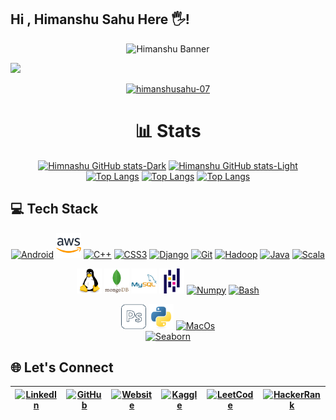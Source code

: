 ## Hi , Himanshu Sahu Here 🖐! 


<div align=center>

<img src="https://github.com/user-attachments/assets/b6dff4cc-f0bf-408e-9caf-ff6123c3c192" alt="Himanshu Banner" height=350 >

</div>

<div align="left"> 
  
  ![](https://komarev.com/ghpvc/?username=himanshusahu-07&color=blueviolet)
  
</div>
<p align="center">
  <a href="https://github-profile-trophy.vercel.app/?username=himanshusahu-07&theme=gruvbox">
    <img src="https://github-profile-trophy.vercel.app/?username=himanshusahu-07&no_bg=true" alt="himanshusahu-07" />
  </a>
</p>

<!--- Github Stats -->

<h1 align="center" > 📊 Stats</h1>

<div align="center">
  
[![Himnashu GitHub stats-Dark](https://github-readme-stats.vercel.app/api?username=himanshusahu-07&show_icons=true&theme=midnight-purple&bg_color=00000000&border_color=00000000#gh-dark-mode-only)](https://github.com/himanshusahu-07/github-readme-stats#gh-dark-mode-only)
[![Himanshu GitHub stats-Light](https://github-readme-stats.vercel.app/api?username=himanshusahu-07&show_icons=true&theme=catppuccin_latte&bg_color=00000000&border_color=00000000#gh-light-mode-only)](https://github.com/himanshusahu-07/github-readme-stats#gh-light-mode-only)
[![Top Langs](http://github-profile-summary-cards.vercel.app/api/cards/productive-time?username=himanshusahu-07&theme=transparent&utcOffset=5.30)](https://github.com/himanshusahu-07/github-readme-stats)
[![Top Langs](http://github-profile-summary-cards.vercel.app/api/cards/most-commit-language?username=himanshusahu-07&theme=dark&exclude=html,CSS,Jupyter%20Notebook&v=1#gh-dark-mode-only)](https://github.com/himanshusahu-07/github-readme-stats#gh-dark-mode-only)
[![Top Langs](http://github-profile-summary-cards.vercel.app/api/cards/most-commit-language?username=himanshusahu-07&theme=transparent&exclude=html,CSS,Jupyter%20Notebook&v=1#gh-light-mode-only)](https://github.com/himanshusahu-07/github-readme-stats#gh-light-mode-only)
</div>


<!--- Tech Stack Array -->

## 💻 Tech Stack 
<div align="center">

[<img src="https://raw.githubusercontent.com/marwin1991/profile-technology-icons/refs/heads/main/icons/vim.png" alt="Android" width="40" height="40">](https://developer.android.com)  [<img src="https://raw.githubusercontent.com/devicons/devicon/master/icons/amazonwebservices/amazonwebservices-original-wordmark.svg" alt="AWS" width="40" height="40">](https://aws.amazon.com)  [<img src="https://raw.githubusercontent.com/marwin1991/profile-technology-icons/refs/heads/main/icons/atom.png" alt="C++" width="40" height="40">](https://www.w3schools.com/cpp/)  [<img src="https://raw.githubusercontent.com/marwin1991/profile-technology-icons/refs/heads/main/icons/postman.png" alt="CSS3" width="40" height="40">](https://www.w3schools.com/css/)  [<img src="https://raw.githubusercontent.com/marwin1991/profile-technology-icons/refs/heads/main/icons/django.png" alt="Django" width="40" height="40">](https://www.djangoproject.com/)  [<img src="https://raw.githubusercontent.com/marwin1991/profile-technology-icons/refs/heads/main/icons/docker.png" alt="Git" width="40" height="40">](https://git-scm.com/)  [<img src="https://raw.githubusercontent.com/marwin1991/profile-technology-icons/refs/heads/main/icons/react.png" alt="Hadoop" width="40" height="40">](https://hadoop.apache.org/)  [<img src="https://raw.githubusercontent.com/marwin1991/profile-technology-icons/refs/heads/main/icons/java.png" alt="Java" width="40" height="40">](https://hive.apache.org/)  [<img src="https://raw.githubusercontent.com/marwin1991/profile-technology-icons/refs/heads/main/icons/scala.png" alt="Scala" width="40" height="40">](https://www.w3.org/html/) 

[<img src="https://raw.githubusercontent.com/devicons/devicon/master/icons/linux/linux-original.svg" alt="Linux" width="40" height="40">](https://www.linux.org/)  [<img src="https://raw.githubusercontent.com/devicons/devicon/master/icons/mongodb/mongodb-original-wordmark.svg" alt="MongoDB" width="40" height="40">](https://www.mongodb.com/)  [<img src="https://raw.githubusercontent.com/devicons/devicon/master/icons/mysql/mysql-original-wordmark.svg" alt="MySQL" width="40" height="40">](https://www.mysql.com/)  [<img src="https://raw.githubusercontent.com/devicons/devicon/2ae2a900d2f041da66e950e4d48052658d850630/icons/pandas/pandas-original.svg" alt="Pandas" width="40" height="40">](https://pandas.pydata.org/)  [<img src="https://raw.githubusercontent.com/marwin1991/profile-technology-icons/refs/heads/main/icons/numpy.png" alt="Numpy" width="40" height="40">](https://www.w3.org/html/)   [<img src="https://raw.githubusercontent.com/marwin1991/profile-technology-icons/refs/heads/main/icons/bash.png" alt="Bash" width="40" height="40">](https://www.w3.org/html/)  

[<img src="https://raw.githubusercontent.com/devicons/devicon/master/icons/photoshop/photoshop-line.svg" alt="Photoshop" width="40" height="40">](https://www.photoshop.com/en)  [<img src="https://raw.githubusercontent.com/devicons/devicon/master/icons/python/python-original.svg" alt="Python" width="40" height="40">](https://www.python.org)  [<img src="https://raw.githubusercontent.com/marwin1991/profile-technology-icons/refs/heads/main/icons/macos.png" alt="MacOs" width="40" height="40">](https://www.scala-lang.org)  
[<img src="https://raw.githubusercontent.com/marwin1991/profile-technology-icons/refs/heads/main/icons/kubernetes.png" alt="Seaborn" width="40" height="40">](https://seaborn.pydata.org/) 
  
</div>


## 🌐 Let's Connect

<div align="center">

| [<img src='https://raw.githubusercontent.com/rahuldkjain/github-profile-readme-generator/master/src/images/icons/Social/linked-in-alt.svg' alt='LinkedIn' height='40'>](https://www.linkedin.com/in/himanshu-sahu-53909224b/) | [<img src='https://cdn.jsdelivr.net/npm/simple-icons@3.0.1/icons/github.svg' alt='GitHub' height='40'>](https://github.com/himanshusahu-07) | [<img src='https://cdn.jsdelivr.net/npm/simple-icons@3.0.1/icons/icloud.svg' alt='Website' height='40'>](https://himanshusahu-07.vercel.app/) | [<img src='https://raw.githubusercontent.com/rahuldkjain/github-profile-readme-generator/master/src/images/icons/Social/kaggle.svg' alt='Kaggle' height='40'>](https://www.kaggle.com/himanshusahu07) | [<img src='https://cdn.jsdelivr.net/npm/simple-icons@3.0.1/icons/leetcode.svg' alt='LeetCode' height='40'>](https://leetcode.com/u/himanshu_7_7/) | [<img src='https://raw.githubusercontent.com/rahuldkjain/github-profile-readme-generator/master/src/images/icons/Social/hackerrank.svg' alt='HackerRank' height='40'>](https://www.kaggle.com/himanshusahu07)|
|:--:|:--:|:--:|:--:|:--:|:--:|

</div>



